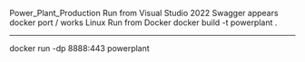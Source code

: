 Power_Plant_Production
Run from Visual Studio 2022 Swagger appears docker port / works
Linux Run from Docker docker build -t powerplant .
________________________________________
docker run -dp 8888:443 powerplant
